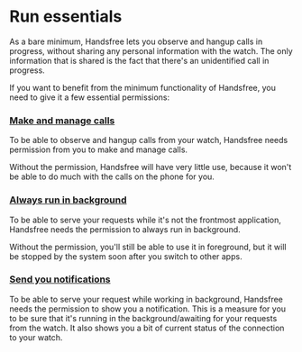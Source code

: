 # Run essentials

As a bare minimum, Handsfree lets you observe and hangup calls in progress, without sharing any personal information with the watch. The only information that is shared is the fact that there's an unidentified call in progress.

If you want to benefit from the minimum functionality of Handsfree, you need to give it a few essential permissions:

### [Make and manage calls](permission://manifest?android.permission.CALL_PHONE&android.permission.ANSWER_PHONE_CALLS&android.permission.READ_PHONE_STATE)

To be able to observe and hangup calls from your watch, Handsfree needs permission from you to make and manage calls.

Without the permission, Handsfree will have very little use, because it won't be able to do much with the calls on the phone for you.

### [Always run in background](permission://battery_optimization)

To be able to serve your requests while it's not the frontmost application, Handsfree needs the permission to always run in background.

Without the permission, you'll still be able to use it in foreground, but it will be stopped by the system soon after you switch to other apps.

### [Send you notifications](permission://manifest?android.permission.POST_NOTIFICATIONS)

To be able to serve your request while working in background, Handsfree needs the permission to show you a notification. This is a measure for you to be sure that it's running in the background/awaiting for your requests from the watch. It also shows you a bit of current status of the connection to your watch.

